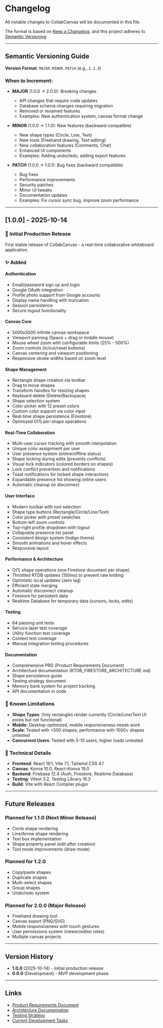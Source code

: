 # Changelog

All notable changes to CollabCanvas will be documented in this file.

The format is based on [Keep a Changelog](https://keepachangelog.com/en/1.0.0/),
and this project adheres to [Semantic Versioning](https://semver.org/spec/v2.0.0.html).

---

## Semantic Versioning Guide

**Version Format**: `MAJOR.MINOR.PATCH` (e.g., `1.2.3`)

### When to Increment:

- **MAJOR** (1.0.0 → 2.0.0): Breaking changes
  - API changes that require code updates
  - Database schema changes requiring migration
  - Removed or renamed features
  - Examples: New authentication system, canvas format change

- **MINOR** (1.0.0 → 1.1.0): New features (backward compatible)
  - New shape types (Circle, Line, Text)
  - New tools (Freehand drawing, Text editing)
  - New collaboration features (Comments, Chat)
  - Enhanced UI components
  - Examples: Adding undo/redo, adding export features

- **PATCH** (1.0.0 → 1.0.1): Bug fixes (backward compatible)
  - Bug fixes
  - Performance improvements
  - Security patches
  - Minor UI tweaks
  - Documentation updates
  - Examples: Fix cursor sync bug, improve zoom performance

---

## [1.0.0] - 2025-10-14

### 🎉 **Initial Production Release**

First stable release of CollabCanvas - a real-time collaborative whiteboard application.

### ✨ **Added**

#### Authentication
- Email/password sign up and login
- Google OAuth integration
- Profile photo support from Google accounts
- Display name handling with truncation
- Session persistence
- Secure logout functionality

#### Canvas Core
- 5000x5000 infinite canvas workspace
- Viewport panning (Space + drag or middle mouse)
- Mouse wheel zoom with configurable limits (25% - 500%)
- Zoom controls (in/out/reset buttons)
- Canvas centering and viewport positioning
- Responsive stroke widths based on zoom level

#### Shape Management
- Rectangle shape creation via toolbar
- Drag to move shapes
- Transform handles for resizing shapes
- Keyboard delete (Delete/Backspace)
- Shape selection system
- Color picker with 12 preset colors
- Custom color support via color input
- Real-time shape persistence (Firestore)
- Optimized O(1) per-shape operations

#### Real-Time Collaboration
- Multi-user cursor tracking with smooth interpolation
- Unique color assignment per user
- User presence system (online/offline status)
- Shape locking during edits (prevents conflicts)
- Visual lock indicators (colored borders on shapes)
- Lock conflict prevention and notifications
- Toast notifications for locked shape interactions
- Expandable presence list showing online users
- Automatic cleanup on disconnect

#### User Interface
- Modern toolbar with tool selection
- Shape type buttons (Rectangle/Circle/Line/Text)
- Color picker with preset swatches
- Bottom-left zoom controls
- Top-right profile dropdown with logout
- Collapsible presence list panel
- Consistent design system (Indigo theme)
- Smooth animations and hover effects
- Responsive layout

#### Performance & Architecture
- O(1) shape operations (one Firestore document per shape)
- Throttled RTDB updates (150ms) to prevent rate limiting
- Optimistic local updates (zero lag)
- Efficient state merging
- Automatic disconnect cleanup
- Firestore for persistent data
- Realtime Database for temporary data (cursors, locks, edits)

#### Testing
- 64 passing unit tests
- Service layer test coverage
- Utility function test coverage
- Context test coverage
- Manual integration testing procedures

#### Documentation
- Comprehensive PRD (Product Requirements Document)
- Architecture documentation (RTDB_FIRESTORE_ARCHITECTURE.md)
- Shape persistence guide
- Testing strategy document
- Memory bank system for project tracking
- API documentation in code

### 📝 **Known Limitations**

- **Shape Types**: Only rectangles render currently (Circle/Line/Text UI exists but not functional)
- **Mobile**: Desktop-optimized, mobile responsiveness needs work
- **Scale**: Tested with <500 shapes, performance with 1000+ shapes untested
- **Concurrent Users**: Tested with 5-10 users, higher loads untested

### 🔧 **Technical Details**

- **Frontend**: React 19.1, Vite 7.1, Tailwind CSS 4.1
- **Canvas**: Konva 10.0, React-Konva 19.0
- **Backend**: Firebase 12.4 (Auth, Firestore, Realtime Database)
- **Testing**: Vitest 3.2, Testing Library 16.3
- **Build**: Vite with React Compiler plugin

---

## Future Releases

### Planned for 1.1.0 (Next Minor Release)
- Circle shape rendering
- Line/Arrow shape rendering
- Text box implementation
- Shape property panel (edit after creation)
- Tool mode improvements (draw mode)

### Planned for 1.2.0
- Copy/paste shapes
- Duplicate shapes
- Multi-select shapes
- Group shapes
- Undo/redo system

### Planned for 2.0.0 (Major Release)
- Freehand drawing tool
- Canvas export (PNG/SVG)
- Mobile responsiveness with touch gestures
- User permissions system (viewer/editor roles)
- Multiple canvas projects

---

## Version History

- **1.0.0** (2025-10-14) - Initial production release
- **0.0.0** (Development) - MVP development phase

---

## Links

- [Product Requirements Document](./PRD.md)
- [Architecture Documentation](./RTDB_FIRESTORE_ARCHITECTURE.md)
- [Testing Strategy](./testing-strategy.md)
- [Current Development Tasks](./current-todos.md)

